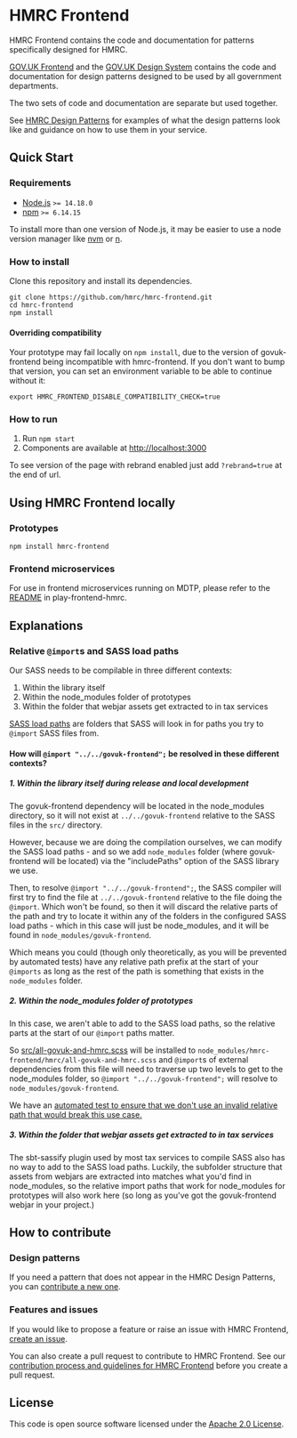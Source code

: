 # HMRC Frontend

HMRC Frontend contains the code and documentation for patterns specifically designed for HMRC.

[GOV.UK Frontend](https://github.com/alphagov/govuk-frontend) and the 
[GOV.UK Design System](https://design-system.service.gov.uk/) contains the code and documentation for 
design patterns designed to be used by all government departments.

The two sets of code and documentation are separate but used together.

See [HMRC Design Patterns](https://design.tax.service.gov.uk/hmrc-design-patterns/) for examples 
of what the design patterns look like and guidance on how to use them in your service.

## Quick Start

### Requirements

* [Node.js](https://nodejs.org/en/) `>= 14.18.0`
* [npm](https://www.npmjs.com/) `>= 6.14.15`

To install more than one version of Node.js, it may be easier to use a node version manager 
like [nvm](https://github.com/nvm-sh/nvm) or [n](https://github.com/tj/n).

### How to install

Clone this repository and install its dependencies.

```shell script
git clone https://github.com/hmrc/hmrc-frontend.git
cd hmrc-frontend
npm install
```

#### Overriding compatibility

Your prototype may fail locally on `npm install`, due to the version of govuk-frontend being incompatible with hmrc-frontend. If you don't want to bump that version, you can set an environment variable to be able to continue without it:

```
export HMRC_FRONTEND_DISABLE_COMPATIBILITY_CHECK=true
```

### How to run

1. Run `npm start`
2. Components are available at [http://localhost:3000]()

To see version of the page with rebrand enabled just add `?rebrand=true` at the end of url.

## Using HMRC Frontend locally

### Prototypes

`npm install hmrc-frontend`

### Frontend microservices

For use in frontend microservices running on MDTP, please refer to the [README](https://www.github.com/hmrc/play-frontend-hmrc)
 in play-frontend-hmrc.

## Explanations

### Relative `@import`s and SASS load paths

Our SASS needs to be compilable in three different contexts:

1. Within the library itself
2. Within the node_modules folder of prototypes
3. Within the folder that webjar assets get extracted to in tax services

[SASS load paths](https://sass-lang.com/documentation/at-rules/use/#load-paths) are folders that SASS will look in for
paths you try to `@import` SASS files from.

#### How will `@import "../../govuk-frontend";` be resolved in these different contexts?

##### 1. Within the library itself during release and local development

The govuk-frontend dependency will be located in the node_modules directory, so it will not exist
at `../../govuk-frontend` relative to the SASS files in the `src/` directory.

However, because we are doing the compilation ourselves, we can modify the SASS load paths - and so we
add `node_modules` folder (where govuk-frontend will be located) via the "includePaths" option of the SASS library we
use.

Then, to resolve `@import "../../govuk-frontend";`, the SASS compiler will first try to find the file
at `../../govuk-frontend` relative to the file doing the `@import`. Which won't be found, so then it will discard the
relative parts of the path and try to locate it within any of the folders in the configured SASS load paths - which in
this case will just be node_modules, and it will be found in `node_modules/govuk-frontend`.

Which means you could (though only theoretically, as you will be prevented by automated tests) have any relative path
prefix at the start of your `@imports` as long as the rest of the path is something that exists in the `node_modules`
folder.

##### 2. Within the node_modules folder of prototypes

In this case, we aren't able to add to the SASS load paths, so the relative parts at the start of our `@import` paths
matter.

So [src/all-govuk-and-hmrc.scss](src/all-govuk-and-hmrc.scss) will be installed
to `node_modules/hmrc-frontend/hmrc/all-govuk-and-hmrc.scss` and `@import`s of external dependencies from this file will
need to traverse up two levels to get to the node_modules folder, so `@import "../../govuk-frontend";` will resolve
to `node_modules/govuk-frontend`.

We have
an [automated test to ensure that we don't use an invalid relative path that would break this use case.](/tasks/gulp/__tests__/after-build-package.test.js#L140-L151)

##### 3. Within the folder that webjar assets get extracted to in tax services

The sbt-sassify plugin used by most tax services to compile SASS also has no way to add to the SASS load paths. Luckily,
the subfolder structure that assets from webjars are extracted into matches what you'd find in node_modules, so the
relative import paths that work for node_modules for prototypes will also work here (so long as you've got the
govuk-frontend webjar in your project.)

## How to contribute

### Design patterns

If you need a pattern that does not appear in the HMRC Design Patterns, you can [contribute a new one](https://github.com/hmrc/design-patterns/issues/new).

### Features and issues

If you would like to propose a feature or raise an issue with HMRC Frontend, [create an issue](https://github.com/hmrc/hmrc-frontend/issues/new).

You can also create a pull request to contribute to HMRC Frontend. See our [contribution process and guidelines for HMRC Frontend](CONTRIBUTING.md) before you create a pull request.

## License

This code is open source software licensed under the [Apache 2.0 License]("http://www.apache.org/licenses/LICENSE-2.0.html").

